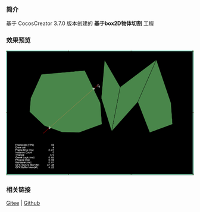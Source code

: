 ### 简介
基于 CocosCreator 3.7.0 版本创建的 **基于box2D物体切割** 工程

### 效果预览
![image](../../../gif/202211/2022110301.gif)

### 相关链接
[Gitee](https://gitee.com/mirrors_cocos-creator/cocos-example-physics/tree/v3.x/2d/box2d/assets/cases/demo) | [Github](https://github.com/cocos/cocos-example-physics/tree/v3.x/2d/box2d/assets/cases/demo)